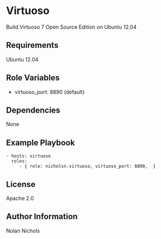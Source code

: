 Virtuoso
========

Build Virtuoso 7 Open Source Edition on Ubuntu 12.04

Requirements
------------

Ubuntu 12.04

Role Variables
--------------

- virtuoso_port: 8890 (default)

Dependencies
------------

None

Example Playbook
-------------------------

    - hosts: virtuoso
      roles:
         - { role: nicholsn.virtuoso, virtuoso_port: 8890,  }

License
-------

Apache 2.0

Author Information
------------------

Nolan Nichols